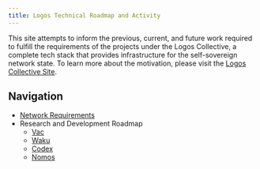 ```yaml
---
title: Logos Technical Roadmap and Activity
---
```

This site attempts to inform the previous, current, and future work required to fulfill the requirements of the projects under the Logos Collective, a complete tech stack that provides infrastructure for the self-sovereign network state. To learn more about the motivation, please visit the [Logos Collective Site](https://logos.co).

## Navigation
- [Network Requirements](private/requirements/overview.md)
- Research and Development Roadmap
	- [Vac](roadmap/vac)
	- [Waku](roadmap/waku)
	- [Codex](roadmap/codex)
	- [Nomos](roadmap/nomos)
